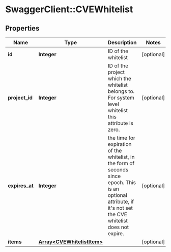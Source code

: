 # SwaggerClient::CVEWhitelist

## Properties
Name | Type | Description | Notes
------------ | ------------- | ------------- | -------------
**id** | **Integer** | ID of the whitelist | [optional] 
**project_id** | **Integer** | ID of the project which the whitelist belongs to.  For system level whitelist this attribute is zero. | [optional] 
**expires_at** | **Integer** | the time for expiration of the whitelist, in the form of seconds since epoch.  This is an optional attribute, if it&#39;s not set the CVE whitelist does not expire. | [optional] 
**items** | [**Array&lt;CVEWhitelistItem&gt;**](CVEWhitelistItem.md) |  | [optional] 


